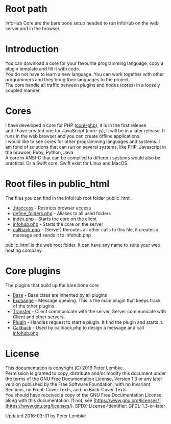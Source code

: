 # Root path
InfoHub Core are the bare bone setup needed to run InfoHub on the web server and in the browser.
  
# Introduction
You can download a core for your favourite programming language, copy a plugin template and fill it with code.  
You do not have to learn a new language. You can work together with other programmers and they bring their languages to the project.  
The core handle all traffic between plugins and nodes (cores) in a loosely coupled manner.  

# Cores
I have developed a core for PHP ([core-php](main,core_php)), it is in the first release  
and I have created one for JavaScript (core-js), it will be in a later release. It runs in the web browser and you can create offline applications.  
I would like to see cores for other programming languages and systems. I am fond of solutions that can run on several systems, like PHP, Javascript in the browser, Ruby, Python, Java.  
A core in ANSI-C that can be compiled to different systems would also be practical. Or a Swift core. Swift exist for Linux and MacOS.  

# Root files in public_html
The files you can find in the InfoHub root folder public_html.  

- [.htaccess](main,core_root_htaccess) - Restricts browser access
- [define_folders.php](main,core_root_definefolders) - Aliases to all used folders
- [index.php](main,core_root_index) - Starts the core on the client
- [infohub.php](main,core_root_infohub) - Starts the core on the server
- [callback.php](main,core_root_callback) - (Server) Reroutes all other calls to this file, it creates a message and sends it to [](main,core_root_infohub)infohub.php

public_html is the web root folder. It can have any name to suite your web hosting company.  

# Core plugins
The plugins that build up the bare bone core  

- [Base](plugin,infohub_base) - Base class are inherited by all plugins
- [Exchange](plugin,infohub_exchange) - Message queuing. This is the main plugin that keeps track of the other plugins.
- [Transfer](plugin,infohub_transfer) - Client communicate with the server, Server communicate with Client and other servers.
- [Plugin](plugin,infohub_plugin) - Handles request to start a plugin. It find the plugin and starts it.
- [Callback](plugin,infohub_callback) - Used by callback.php to design a message and call [infohub.php](main,core_root_infohub)

# License
This documentation is copyright (C) 2016 Peter Lembke.  
Permission is granted to copy, distribute and/or modify this document under the terms of the GNU Free Documentation License, Version 1.3 or any later version published by the Free Software Foundation; with no Invariant Sections, no Front-Cover Texts, and no Back-Cover Texts.  
You should have received a copy of the GNU Free Documentation License along with this documentation. If not, see [https://www.gnu.org/licenses/](https://www.gnu.org/licenses/).  SPDX-License-Identifier: GFDL-1.3-or-later  

Updated 2016-03-31 by Peter Lembke  
